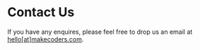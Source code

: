 # Contact Us

If you have any enquires, please feel free to drop us an email at [hello[at]makecoders.com](mailto:hello@makecoders.com).
